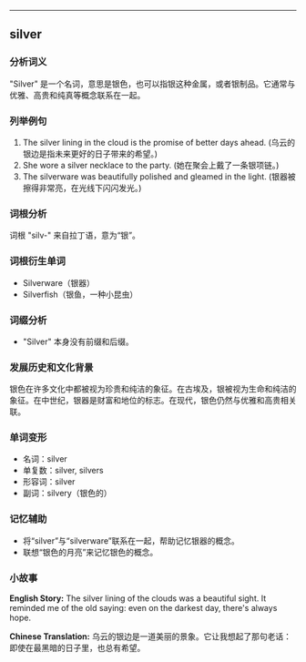 
---------------
## silver
### 分析词义
"Silver" 是一个名词，意思是银色，也可以指银这种金属，或者银制品。它通常与优雅、高贵和纯真等概念联系在一起。

### 列举例句
1. The silver lining in the cloud is the promise of better days ahead. (乌云的银边是指未来更好的日子带来的希望。)
2. She wore a silver necklace to the party. (她在聚会上戴了一条银项链。)
3. The silverware was beautifully polished and gleamed in the light. (银器被擦得非常亮，在光线下闪闪发光。)

### 词根分析
词根 "silv-" 来自拉丁语，意为“银”。

### 词根衍生单词
- Silverware（银器）
- Silverfish（银鱼，一种小昆虫）

### 词缀分析
- "Silver" 本身没有前缀和后缀。

### 发展历史和文化背景
银色在许多文化中都被视为珍贵和纯洁的象征。在古埃及，银被视为生命和纯洁的象征。在中世纪，银器是财富和地位的标志。在现代，银色仍然与优雅和高贵相关联。

### 单词变形
- 名词：silver
- 单复数：silver, silvers
- 形容词：silver
- 副词：silvery（银色的）

### 记忆辅助
- 将“silver”与“silverware”联系在一起，帮助记忆银器的概念。
- 联想“银色的月亮”来记忆银色的概念。

### 小故事
**English Story:**
The silver lining of the clouds was a beautiful sight. It reminded me of the old saying: even on the darkest day, there's always hope.

**Chinese Translation:**
乌云的银边是一道美丽的景象。它让我想起了那句老话：即使在最黑暗的日子里，也总有希望。

